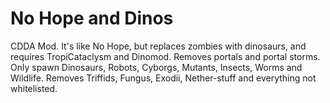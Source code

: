 # No Hope and Dinos
 CDDA Mod. It's like No Hope, but replaces zombies with dinosaurs, and requires TropiCataclysm and Dinomod. Removes portals and portal storms. Only spawn Dinosaurs, Robots, Cyborgs, Mutants, Insects, Worms and Wildlife. Removes Triffids, Fungus, Exodii, Nether-stuff and everything not whitelisted.
